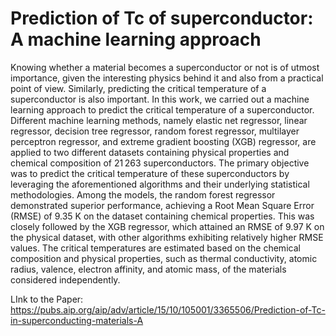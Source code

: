 # Prediction of Tc of superconductor: A machine learning approach

Knowing whether a material becomes a superconductor or not is of utmost importance, given the interesting physics behind it and also from a practical point of view. Similarly, predicting the critical temperature of a superconductor is also important. In this work, we carried out a machine learning approach to predict the critical temperature of a superconductor. Different machine learning methods, namely elastic net regressor, linear regressor, decision tree regressor, random forest regressor, multilayer perceptron regressor, and extreme gradient boosting (XGB) regressor, are applied to two different datasets containing physical properties and chemical composition of 21 263 superconductors. The primary objective was to predict the critical temperature of these superconductors by leveraging the aforementioned algorithms and their underlying statistical methodologies. Among the models, the random forest regressor demonstrated superior performance, achieving a Root Mean Square Error (RMSE) of 9.35 K on the dataset containing chemical properties. This was closely followed by the XGB regressor, which attained an RMSE of 9.97 K on the physical dataset, with other algorithms exhibiting relatively higher RMSE values. The critical temperatures are estimated based on the chemical composition and physical properties, such as thermal conductivity, atomic radius, valence, electron affinity, and atomic mass, of the materials considered independently.

LInk to the Paper: https://pubs.aip.org/aip/adv/article/15/10/105001/3365506/Prediction-of-Tc-in-superconducting-materials-A

